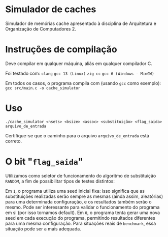 # Simulador de caches

Simulador de memórias cache apresentado à disciplina de Arquitetura e Organização de Computadores 2.

# Instruções de compilação

Deve compilar em qualquer máquina, aliás em qualquer compilador C.

Foi testado com:
`clang`
`gcc 13 (Linux)`
`zig cc`
`gcc 6 (Windows - MinGW)`

Em todos os casos, o programa compila com (usando `gcc` como exemplo):
`gcc src/main.c -o cache_simulator`

# Uso

`./cache_simulator <nsets> <bsize> <assoc> <substituição> <flag_saida> arquivo_de_entrada`

Certifique-se que o caminho para o arquivo `arquivo_de_entrada` está correto.

# O bit "`flag_saida`"

Utilizamos como seletor de funcionamento do algoritmo de substituição `RANDOM`, a fim de possibilitar tipos de testes distintos:

Em `1`, o programa utiliza uma seed inicial fixa: isso significa que as substituições realizadas serão sempre as mesmas (ainda assim, aleatórias) para uma determinada configuração, e os resultados também serão o mesmo. Pode ser interessante para validar o funcionamento do programa em si (por isso tornamos default).
Em `0`, o programa tenta gerar uma nova seed em cada execução do programa, permitindo resultados diferentes para uma mesma configuração. Para situações reais de `benchmark`, essa situação pode ser a mais adequada.
